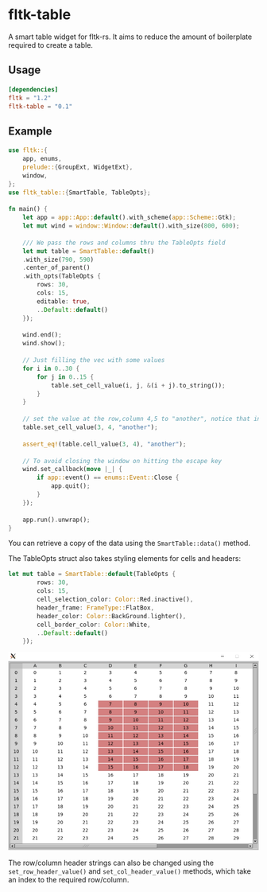 # fltk-table

A smart table widget for fltk-rs. It aims to reduce the amount of boilerplate required to create a table. 

## Usage
```toml
[dependencies]
fltk = "1.2"
fltk-table = "0.1"
```

## Example
```rust
use fltk::{
    app, enums,
    prelude::{GroupExt, WidgetExt},
    window,
};
use fltk_table::{SmartTable, TableOpts};

fn main() {
    let app = app::App::default().with_scheme(app::Scheme::Gtk);
    let mut wind = window::Window::default().with_size(800, 600);

    /// We pass the rows and columns thru the TableOpts field
    let mut table = SmartTable::default()
    .with_size(790, 590)
    .center_of_parent()
    .with_opts(TableOpts {
        rows: 30,
        cols: 15,
        editable: true,
        ..Default::default()
    });
    
    wind.end();
    wind.show();

    // Just filling the vec with some values
    for i in 0..30 {
        for j in 0..15 {
            table.set_cell_value(i, j, &(i + j).to_string());
        }
    }

    // set the value at the row,column 4,5 to "another", notice that indices start at 0
    table.set_cell_value(3, 4, "another");

    assert_eq!(table.cell_value(3, 4), "another");

    // To avoid closing the window on hitting the escape key
    wind.set_callback(move |_| {
        if app::event() == enums::Event::Close {
            app.quit();
        }
    });

    app.run().unwrap();
}
```
You can retrieve a copy of the data using the `SmartTable::data()` method.

The TableOpts struct also takes styling elements for cells and headers:
```rust
let mut table = SmartTable::default(TableOpts {
        rows: 30,
        cols: 15,
        cell_selection_color: Color::Red.inactive(),
        header_frame: FrameType::FlatBox,
        header_color: Color::BackGround.lighter(),
        cell_border_color: Color::White,
        ..Default::default()
    });
```

![image](screenshots/styled.jpg)

The row/column header strings can also be changed using the `set_row_header_value()` and `set_col_header_value()` methods, which take an index to the required row/column. 

